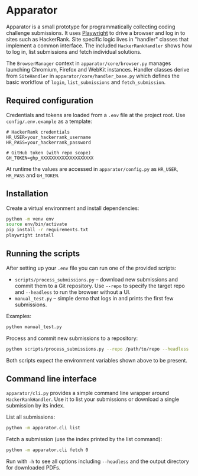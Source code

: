 # Apparator

Apparator is a small prototype for programmatically collecting coding challenge submissions. It uses [Playwright](https://playwright.dev/) to drive a browser and log in to sites such as HackerRank. Site specific logic lives in "handler" classes that implement a common interface. The included `HackerRankHandler` shows how to log in, list submissions and fetch individual solutions.

The `BrowserManager` context in `apparator/core/browser.py` manages launching Chromium, Firefox and WebKit instances. Handler classes derive from `SiteHandler` in `apparator/core/handler_base.py` which defines the basic workflow of `login`, `list_submissions` and `fetch_submission`.

## Required configuration

Credentials and tokens are loaded from a `.env` file at the project root. Use `config/.env.example` as a template:

```dotenv
# HackerRank credentials
HR_USER=your_hackerrank_username
HR_PASS=your_hackerrank_password

# GitHub token (with repo scope)
GH_TOKEN=ghp_XXXXXXXXXXXXXXXXXXXX
```

At runtime the values are accessed in `apparator/config.py` as `HR_USER`, `HR_PASS` and `GH_TOKEN`.

## Installation

Create a virtual environment and install dependencies:

```bash
python -m venv env
source env/bin/activate
pip install -r requirements.txt
playwright install
```

## Running the scripts

After setting up your `.env` file you can run one of the provided scripts:

* `scripts/process_submissions.py` – download new submissions and commit them to a Git repository. Use `--repo` to specify the target repo and `--headless` to run the browser without a UI.
* `manual_test.py` – simple demo that logs in and prints the first few submissions.

Examples:

```bash
python manual_test.py
```

Process and commit new submissions to a repository:

```bash
python scripts/process_submissions.py --repo /path/to/repo --headless
```

Both scripts expect the environment variables shown above to be present.

## Command line interface

`apparator/cli.py` provides a simple command line wrapper around
`HackerRankHandler`. Use it to list your submissions or download a single
submission by its index.

List all submissions:

```bash
python -m apparator.cli list
```

Fetch a submission (use the index printed by the list command):

```bash
python -m apparator.cli fetch 0
```

Run with `-h` to see all options including `--headless` and the output
directory for downloaded PDFs.
